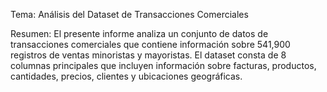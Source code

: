 Tema: Análisis del Dataset de Transacciones Comerciales

Resumen:
El presente informe analiza un conjunto de datos de transacciones comerciales que contiene información sobre 541,900 registros de ventas minoristas y mayoristas. El dataset consta de 8 columnas principales que incluyen información sobre facturas, productos, cantidades, precios, clientes y ubicaciones geográficas.
